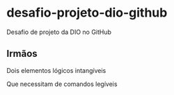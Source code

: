 # desafio-projeto-dio-github
Desafio de projeto da DIO no GitHub
## Irmãos

Dois elementos lógicos intangíveis

Que necessitam de comandos legíveis
